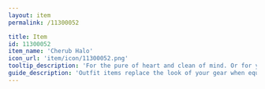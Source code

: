 ```yaml
---
layout: item
permalink: /11300052

title: Item
id: 11300052
item_name: 'Cherub Halo'
icon_url: 'item/icon/11300052.png'
tooltip_description: 'For the pure of heart and clean of mind. Or for you.'
guide_description: 'Outfit items replace the look of your gear when equipped.'
---
```

